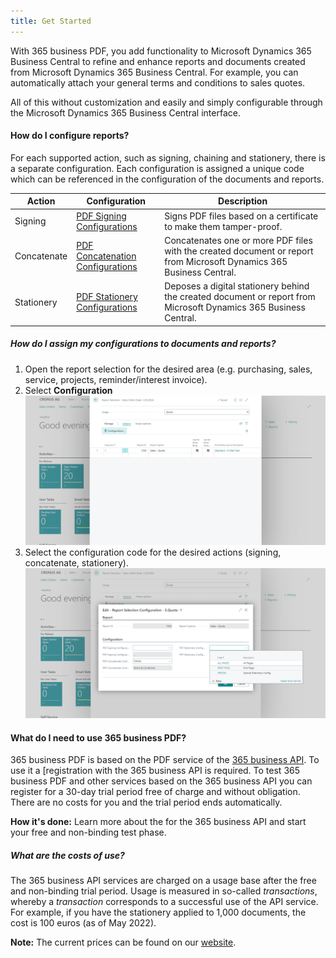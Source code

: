 ```yaml
---
title: Get Started
---
```

With 365 business PDF, you add functionality to Microsoft Dynamics 365 Business Central to refine and enhance reports and documents created from Microsoft Dynamics 365 Business Central. For example, you can automatically attach your general terms and conditions to sales quotes.

All of this without customization and easily and simply configurable through the Microsoft Dynamics 365 Business Central interface.

#### How do I configure reports?

For each supported action, such as signing, chaining and stationery, there is a separate configuration. Each configuration is assigned a unique code which can be referenced in the configuration of the documents and reports.

| Action | Configuration | Description |
| --- | --- | --- |
| Signing | [PDF Signing Configurations](signing.md) | Signs PDF files based on a certificate to make them tamper-proof. |
| Concatenate | [PDF Concatenation Configurations](concatenate.md) | Concatenates one or more PDF files with the created document or report from Microsoft Dynamics 365 Business Central. |
| Stationery | [PDF Stationery Configurations](stationery.md) | Deposes a digital stationery behind the created document or report from Microsoft Dynamics 365 Business Central. |

##### How do I assign my configurations to documents and reports?

1. Open the report selection for the desired area (e.g. purchasing, sales, service, projects, reminder/interest invoice).
2. Select **Configuration**
   ![Report Selection - Configuration Action](/assets/images/365-business-pdf/report-selections.png)
3. Select the configuration code for the desired actions (signing, concatenate, stationery).
   ![Report Selection Configuration](/assets/images/365-business-pdf/report-selection-configuration.png)  

#### What do I need to use 365 business PDF?

365 business PDF is based on the PDF service of the [365 business API](../365-business-api/introduction.md). To use it a [registration with the 365 business API is required. To test 365 business PDF and other services based on the 365 business API you can register for a 30-day trial period free of charge and without obligation.
There are no costs for you and the trial period ends automatically.

<div class="alert alert-info">
    <i class="fa-duotone fa-thin fa-lightbulb fa-lg" style="--fa-secondary-color: #00b7c3; --fa-primary-color: #111111;"></i> <strong>How it's done:</strong> Learn more about the for the 365 business API and start your free and non-binding test phase.
</div>

##### What are the costs of use?

The 365 business API services are charged on a usage base after the free and non-binding trial period. Usage is measured in so-called *transactions*, whereby a *transaction* corresponds to a successful use of the API service.
For example, if you have the stationery applied to 1,000 documents, the cost is 100 euros (as of May 2022).

<div class="alert alert-info">
    <i class="fa-duotone fa-thin fa-lightbulb fa-lg" style="--fa-secondary-color: #00b7c3; --fa-primary-color: #111111;"></i> <strong>Note:</strong> The current prices can be found on our <a href="https://365businessdev.com/cloud/preise/pdf/">website</a>.
</div>
